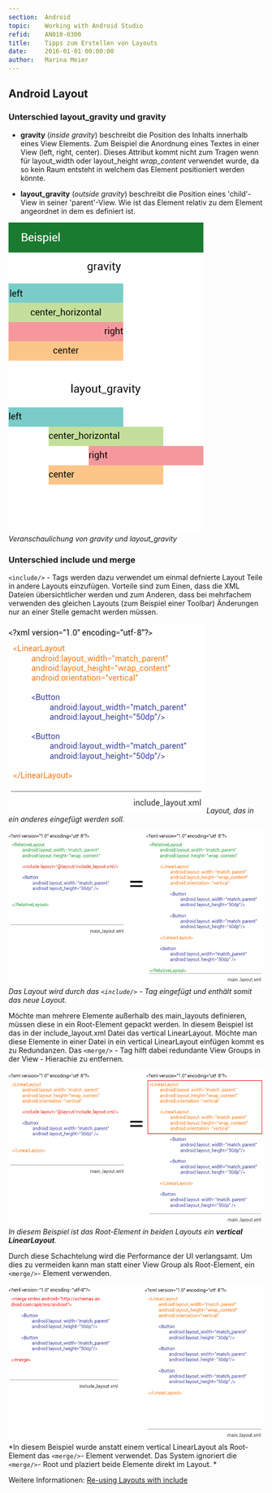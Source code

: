 ```yaml
---
section:  Android
topic:    Working with Android Studio
refid:    AN010-0300
title:    Tipps zum Erstellen von Layouts
date:     2016-01-01 00:00:00
author:   Marina Meier
---
```


## Android Layout

### Unterschied layout_gravity und gravity


* **gravity** (*inside gravity*) beschreibt die Position des Inhalts innerhalb eines View Elements. Zum Beispiel die Anordnung eines Textes in einer View (left, right, center). Dieses Attribut kommt nicht zum Tragen wenn für layout_width oder layout_height *wrap_content* verwendet wurde, da so kein Raum entsteht in welchem das Element positioniert werden könnte.

* **layout_gravity** (*outside gravity*) beschreibt die Position eines 'child'-View in seiner 'parent'-View. Wie ist das Element relativ zu dem Element angeordnet in dem es definiert ist.

![Bild zur Verdeutlichung(layout_gravity-gravity-example)](../../../public/images/AN010/0300/layout_gravity-gravity-example.png)
*Veranschaulichung von gravity und layout_gravity*


### Unterschied include und merge

`<include/>` - Tags werden dazu verwendet um einmal defnierte Layout Teile in andere Layouts einzufügen. Vorteile sind zum Einen, dass die XML Dateien übersichtlicher werden und zum Anderen, dass bei mehrfachem verwenden des gleichen Layouts (zum Beispiel einer Toolbar) Änderungen nur an einer Stelle gemacht werden müssen.

![include_layout.xml](../../../public/images/AN010/0300/include_layout_xml.png)
*Layout, das in ein anderes eingefügt werden soll.*

![main_layout_with_include](../../../public/images/AN010/0300/main_layout_with_include.png)
*Das Layout wird durch das `<include/>` - Tag eingefügt und enthält somit das neue Layout.*

Möchte man mehrere Elemente außerhalb des main_layouts definieren, müssen diese in ein Root-Element gepackt werden. In diesem Beispiel ist das in der include_layout.xml Datei das vertical LinearLayout. Möchte man diese Elemente in einer Datei in ein vertical LinearLayout einfügen kommt es zu Redundanzen. Das `<merge/>` - Tag hilft dabei redundante View Groups in der View - Hierachie zu entfernen.

![main_layout_include_bad_example](../../../public/images/AN010/0300/main_layout_include_bad_example.png)
*In diesem Beispiel ist das Root-Element in beiden Layouts ein **vertical LinearLayout**.*

Durch diese Schachtelung wird die Performance der UI verlangsamt. Um dies zu vermeiden kann man statt einer View Group als Root-Element, ein `<merge/>`- Element verwenden.

![merge_example](../../../public/images/AN010/0300/merge_example.png)
*In diesem Beispiel wurde anstatt einem vertical LinearLayout als Root-Element das `<merge/>`- Element verwendet. Das System ignoriert die `<merge/>`- Root und plaziert beide Elemente direkt im Layout. *

Weitere Informationen: [Re-using Layouts with include](http://developer.android.com/training/improving-layouts/reusing-layouts.html)
